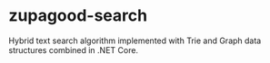 # zupagood-search
Hybrid text search algorithm implemented with Trie and Graph data structures combined in .NET Core.
